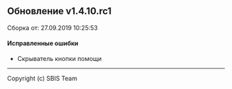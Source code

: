 ## Обновление v1.4.10.rc1

Сборка от: 27.09.2019 10:25:53

#### Исправленные ошибки

* Скрыватель кнопки помощи

---

Copyright (c) SBIS Team